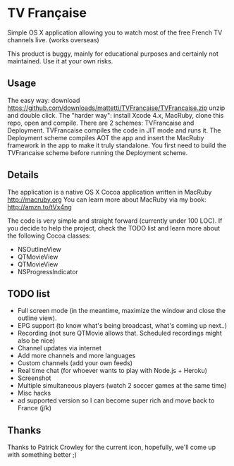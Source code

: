 # TV Française

Simple OS X application allowing you to watch most of the free French TV
channels live. (works overseas)

This product is buggy, mainly for educational purposes and certainly not
maintained. Use it at your own risks.

## Usage

The easy way: download https://github.com/downloads/mattetti/TVFrancaise/TVFrancaise.zip unzip and double click.
The "harder way": install Xcode 4.x, MacRuby, clone this repo, open and
compile. There are 2 schemes: TVFrancaise and Deployment. TVFrancaise
compiles the code in JIT mode and runs it. 
The Deployment scheme compiles AOT the app and insert the MacRuby framework in the app to make it truly standalone.
You first need to build the TVFrancaise scheme before running the
Deployment scheme.


## Details

The application is a native OS X Cocoa application written in MacRuby
http://macruby.org You can learn more about MacRuby via my book: http://amzn.to/tVx4ng

The code is very simple and straight forward (currently under 100 LOC).
If you decide to help the project, check the TODO list and learn more
about the following Cocoa classes:

* NSOutlineView
* QTMovieView
* QTMovieView
* NSProgressIndicator

## TODO list

* Full screen mode (in the meantime, maximize the window and close the
  outline view).
* EPG support (to know what's being broadcast, what's coming up next..)
* Recording (not sure QTMovie allows that. Scheduled recordings might also be nice)
* Channel updates via internet
* Add more channels and more languages
* Custom channels (add your own feeds)
* Real time chat (for whoever wants to play with Node.js + Heroku)
* Screenshot
* Multiple simultaneous players (watch 2 soccer games at the same time)
* Misc hacks
* ad supported version so I can become super rich and move back to France (j/k)

## Thanks

Thanks to Patrick Crowley for the current icon, hopefully, we'll come up
with something better ;)

